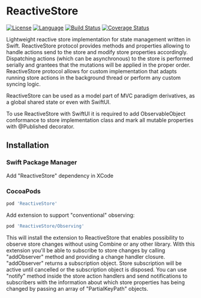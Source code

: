 # ReactiveStore

[![License](https://img.shields.io/badge/license-MIT-ff69b4.svg)](https://github.com/kzlekk/ReactiveStore/raw/master/LICENSE)
[![Language](https://img.shields.io/badge/swift-5.0-orange.svg)](https://swift.org/blog/swift-5-released/)
[![Build Status](https://travis-ci.com/kzlekk/ReactiveStore.svg?branch=master)](https://travis-ci.com/kzlekk/ReactiveStore)
[![Coverage Status](https://coveralls.io/repos/github/kzlekk/ReactiveStore/badge.svg?branch=master)](https://coveralls.io/github/kzlekk/ReactiveStore?branch=master)

Lightweight reactive store implementation for state management written in Swift. ReactiveStore protocol provides methods and properties allowing to handle actions send to the store and modify store properties accordingly. Dispatching actions (which can be asynchronous) to the store is performed serially and grantees  that the mutations will be applied in the proper order. ReactiveStore protocol allows for custom implementation that adapts running store actions in the background thread or perform any custom syncing logic.

ReactiveStore can be used as a model part of MVC paradigm derivatives, as a global shared state or even with SwiftUI. 

To use ReactiveStore with SwiftUI it is required to add ObservableObject conformance to store implementation class and mark all mutable 
properties with @Published decorator.

## Installation

### Swift Package Manager

Add "ReactiveStore" dependency in XCode

### CocoaPods

```ruby
pod 'ReactiveStore'
```

Add extension to support "conventional" observing:

```ruby
pod 'ReactiveStore/Observing'
```

This will install the extension to ReactiveStore that enables possibility to observe store changes without using Combine or any other library. With this extension you'll be able to subscribe to store changes by calling "addObserver" method and providing a change handler closure. "addObserver" returns a subscription object. Store subscription will be active until cancelled or the subscription object is disposed. You can use "notify" method inside the store action handlers and send notifications to subscribers with the information about which store properties has being changed by passing an array of "PartialKeyPath" objects.
